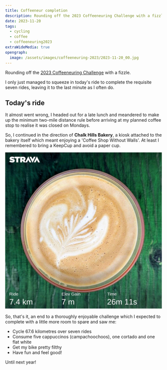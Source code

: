 ```yaml
---
title: Coffeeneur completion
description: Rounding off the 2023 Coffeeneuring Challenge with a fizzle.
date: 2023-11-20
tags:
  - cycling
  - coffee
  - coffeeneuring2023
extraWideMedia: true
opengraph:
  image: /assets/images/coffeeneuring-2023/2023-11-20_00.jpg
---
```


Rounding off the [2023 Coffeeneuring Challenge](https://chasingmailboxes.com/2023/09/24/coffeeneuring-challenge-2023-lucky-13/) with a fizzle.

I only just managed to squeeze in today's ride to complete the requisite seven rides, leaving it to the last minute as I often do.

## Today's ride

It almost went wrong, I headed out for a late lunch and meandered to make up the minimum two-mile distance rule before arriving at my planned coffee stop to realise it was closed on Mondays.

So, I continued in the direction of **Chalk Hills Bakery**, a kiosk attached to the bakery itself which meant enjoying a 'Coffee Shop Without Walls'. At least I remembered to bring a KeepCup and avoid a paper cup.

![Coffee al fresco](/assets/images/coffeeneuring-2023/2023-11-20_01-chalk-hills.jpg)

So, that's it, an end to a thoroughly enjoyable challenge which I expected to complete with a little more room to spare and saw me:

- Cycle 67.6 kilometres over seven rides
- Consume five cappuccinos (campachoochoos), one cortado and one flat white 
- Get my bike pretty filthy
- Have fun and feel good!

Until next year!